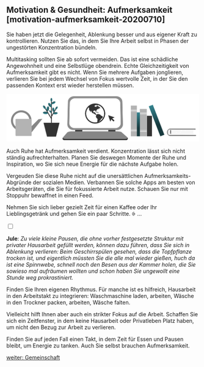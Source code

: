## Motivation & Gesundheit: Aufmerksamkeit [motivation-aufmerksamkeit-20200710]

Sie haben jetzt die Gelegenheit, Ablenkung besser und aus eigener Kraft zu kontrollieren. Nutzen Sie das, in dem Sie Ihre Arbeit selbst in Phasen der ungestörten Konzentration bündeln.

Multitasking sollten Sie ab sofort vermeiden. Das ist eine schädliche Angewohnheit und eine Selbstlüge obendrein. Echte Gleichzeitigkeit von Aufmerksamkeit gibt es nicht. Wenn Sie mehrere Aufgaben jonglieren, verlieren Sie bei jedem Wechsel von Fokus wertvolle Zeit, in der Sie den passenden Kontext erst wieder herstellen müssen.

![](Folie26.png)

Auch Ruhe hat Aufmerksamkeit verdient. Konzentration lässt sich nicht ständig aufrechterhalten. Planen Sie deswegen Momente der Ruhe und Inspiration, wo Sie sich neue Energie für die nächste Aufgabe holen.

Vergeuden Sie diese Ruhe nicht auf die unersättlichen Aufmerksamkeits-Abgründe der sozialen Medien. Verbannen Sie solche Apps am besten von Arbeitsgeräten, die Sie für fokussierte Arbeit nutze. Schauen Sie nur mit Stoppuhr bewaffnet in einen Feed.

Nehmen Sie sich lieber gezielt Zeit für einen Kaffee oder Ihr Lieblingsgetränk und gehen Sie ein paar Schritte. <label for="aside--finden-sie-ihren-eigenen" class="aside-toggle" role="button" aria-pressed="false" aria-label="Randbemerkung anzeigen" onkeypress="toggleButtonKeyPress()" onclick="toggleButtonClick()" tabindex="0">⨭ …</label>

<input id="aside--finden-sie-ihren-eigenen" type="checkbox" class="aside-toggle"/>

**Jule**: *Zu viele kleine Pausen, die ohne vorher festgesetzte Struktur mit privater Hausarbeit gefüllt werden, können dazu führen, dass Sie sich in Ablenkung verlieren: Beim Geschirrspülen gesehen, dass die Topfpflanze trocken ist, und eigentlich müssten Sie die alle mal wieder gießen, huch da ist eine Spinnwebe, schnell noch den Besen aus der Kammer holen, die Sie sowieso mal aufräumen wollten und schon haben Sie ungewollt eine Stunde weg prokrastiniert.*

Finden Sie Ihren eigenen Rhythmus. Für manche ist es hilfreich, Hausarbeit in den Arbeitstakt zu integrieren: Waschmaschine laden, arbeiten, Wäsche in den Trockner packen, arbeiten, Wäsche falten.

Vielleicht hilft Ihnen aber auch ein strikter Fokus auf die Arbeit. Schaffen Sie sich ein Zeitfenster, in dem keine Hausarbeit oder Privatleben Platz haben, um nicht den Bezug zur Arbeit zu verlieren.

Finden Sie auf jeden Fall einen Takt, in dem Zeit für Essen und Pausen bleibt, um Energie zu tanken. Auch Sie selbst brauchen Aufmerksamkeit.

[weiter: Gemeinschaft](#motivation-gemeinschaft-20200710)
